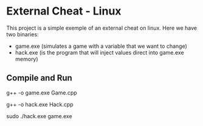 # External Cheat - Linux
This project is a simple exemple of an external cheat on linux. Here we have two binaries: 
- game.exe (simulates a game with a variable that we want to change)
- hack.exe (is the program that will inject values direct into game.exe memory)

## Compile and Run
g++ -o game.exe Game.cpp

g++ -o hack.exe Hack.cpp

sudo ./hack.exe game.exe
